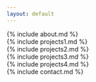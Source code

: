 ```yaml
---
layout: default
---
```


<section id="about">
<div class="projects-section">
{% include about.md %}
</div>
</section>

<section id="projects1">
<div class="projects-section">
{% include projects1.md %}
</div>
<div class="projects-section">
{% include projects2.md %}
</div>
</section>

<section id="projects2">
<div class="projects-section">
{% include projects3.md %}
</div>
<div class="projects-section">
{% include projects4.md %}
</div>
</section>

<section id="contact" class="container content-section text-center">
<div>
{% include contact.md %}
</div></section>
